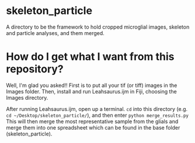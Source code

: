 # skeleton_particle
A directory to be the framework to hold cropped microglial images, skeleton and particle analyses, and them merged.

# How do I get what I want from this repository? #

Well, I'm glad you asked!!
First is to put all your tif (or tiff) images in the Images folder. Then, install and run Leahsaurus.ijm in Fiji, choosing the Images directory. 

After running Leahsaurus.ijm, open up a terminal. `cd` into this directory (e.g. `cd ~/Desktop/skeleton_particle/`), and then enter `python merge_results.py` This will then merge the most representative sample from the glials and merge them into one spreadsheet which can be found in the base folder (skeleton_particle).